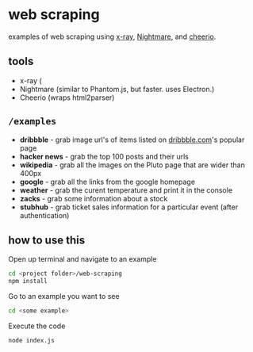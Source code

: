 # web scraping

examples of web scraping using [x-ray](https://github.com/lapwinglabs/x-ray), [Nightmare](https://github.com/segmentio/nightmare), and [cheerio](https://github.com/cheeriojs/cheerio).

## tools

- x-ray (
- Nightmare (similar to Phantom.js, but faster. uses Electron.)
- Cheerio (wraps html2parser)

## `/examples`

- **dribbble** - grab image url's of items listed on [dribbble.com](dribbble.com)'s popular page
- **hacker news** - grab the top 100 posts and their urls
- **wikipedia** - grab all the images on the Pluto page that are wider than 400px
- **google** - grab all the links from the google homepage
- **weather** - grab the curent temperature and print it in the console
- **zacks** - grab some information about a stock
- **stubhub** - grab ticket sales information for a particular event (after authentication)

## how to use this

Open up terminal and navigate to an example
```sh
cd <project folder>/web-scraping
npm install
```

Go to an example you want to see
```sh
cd <some example>
```

Execute the code
```sh
node index.js
```
